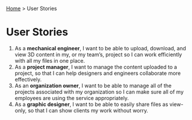 [Home](./README.md) > User Stories

# User Stories

1. As a **mechanical engineer**, I want to be able to upload, download, and view 3D content in my, or my team’s, project so I can work efficiently with all my files in one place.
1. As a **project manager**, I want to manage the content uploaded to a project, so that I can help designers and engineers collaborate more effectively.
1. As an **organization owner**, I want to be able to manage all of the projects associated with my organization so I can make sure all of my employees are using the service appropriately.
1. As a **graphic designer**, I want to be able to easily share files as view-only, so that I can show clients my work without worry.
